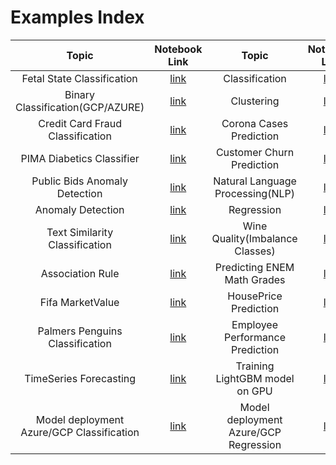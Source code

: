 # Examples Index

|Topic|Notebook Link|Topic|Notebook Link|
| :---:|:---:|:---:|:---:|   
| Fetal State Classification | [link](https://github.com/pycaret/pycaret/blob/master/examples/Fetal%20State%20Classification%20Tutorial%20-FSC101.ipynb)| Classification | [link](https://github.com/pycaret/pycaret/blob/master/examples/PyCaret%202%20Classification.ipynb)|  
| Binary Classification(GCP/AZURE) | [link](https://github.com/pycaret/pycaret/blob/master/examples/GCP_AZURE_Binary_Classification_Tutorial_Level_Beginner_CLF101.ipynb)|Clustering | [link](https://github.com/pycaret/pycaret/blob/master/examples/PyCaret%202%20Clustering.ipynb) |
| Credit Card Fraud Classification| [link](https://github.com/pycaret/pycaret/blob/master/examples/Handling%20imbalanced%20dataset%20example(credit_card_fraud).ipynb)|Corona Cases Prediction | [link](https://github.com/pycaret/pycaret/blob/master/examples/PyCaret%202%20Corona%20Cases%20Prediction.ipynb) | 
| PIMA Diabetics Classifier | [link](https://github.com/pycaret/pycaret/blob/master/examples/Pima%20Model.ipynb)|Customer Churn Prediction | [link](https://github.com/pycaret/pycaret/blob/master/examples/PyCaret%202%20Customer%20Churn%20Prediction.ipynb) | 
| Public Bids Anomaly Detection| [link](https://github.com/pycaret/pycaret/blob/master/examples/PyCaret%202%20-%20Public%20Bids%20Anomaly%20Detection.ipynb)|Natural Language Processing(NLP) | [link](https://github.com/pycaret/pycaret/blob/master/examples/PyCaret%202%20NLP.ipynb) | 
| Anomaly Detection   | [link](https://github.com/pycaret/pycaret/blob/master/examples/PyCaret%202%20Anomaly%20Detection.ipynb)|Regression | [link](https://github.com/pycaret/pycaret/blob/master/examples/PyCaret%202%20Regression.ipynb) |
| Text Similarity Classification| [link](https://github.com/pycaret/pycaret/blob/master/examples/PyCaret%202%20Text%20Similarity%20Classification.ipynb)|Wine Quality(Imbalance Classes) | [link](https://github.com/pycaret/pycaret/blob/master/examples/PyCaret%202.0%20on%20Wine%20Quality(Imbalance%20Classes).ipynb) |
| Association Rule   | [link](https://github.com/pycaret/pycaret/blob/master/examples/PyCaret%20Association%20Rule.ipynb)|Predicting ENEM Math Grades | [link](https://github.com/pycaret/pycaret/blob/master/examples/PyCaret2-Regression-Predicting_ENEM_Math_Grades.ipynb) |
|Fifa MarketValue| [link](https://github.com/pycaret/pycaret/blob/master/examples/PyCaret2-Regression-fifa-MarketValue.ipynb)|HousePrice Prediction | [link](https://github.com/pycaret/pycaret/blob/master/examples/PyCaret_2_HousePrice_Regresion.ipynb) |
|Palmers Penguins Classification| [link](https://github.com/pycaret/pycaret/blob/master/examples/PyCaret_2_Palmers_Penguins_Classification.ipynb)|Employee Performance Prediction| [link](https://github.com/pycaret/pycaret/blob/master/examples/Pycaret_2.1_Regression_EmployeePerformance.ipynb) |
|TimeSeries Forecasting| [link](https://github.com/pycaret/pycaret/blob/master/examples/TimeSeries_Forecasting.ipynb)|Training LightGBM model on GPU| [link](https://github.com/pycaret/pycaret/blob/master/examples/Training%20LightGBM%20model%20on%20GPU%20.ipynb) |
|Model deployment Azure/GCP Classification| [link](https://github.com/pycaret/pycaret/blob/master/examples/test_notebook_model_deployment_azure_gcp_classification.ipynb)|Model deployment Azure/GCP Regression| [link](https://github.com/pycaret/pycaret/blob/master/examples/test_notebook_model_deployment_azure_gcp_regression.ipynb) |


